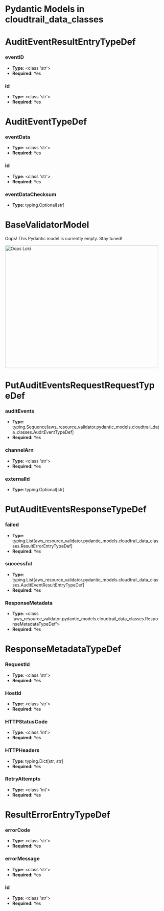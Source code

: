 # Pydantic Models in cloudtrail_data_classes

# AuditEventResultEntryTypeDef

### eventID
- **Type**: <class 'str'>
- **Required**: Yes

### id
- **Type**: <class 'str'>
- **Required**: Yes


# AuditEventTypeDef

### eventData
- **Type**: <class 'str'>
- **Required**: Yes

### id
- **Type**: <class 'str'>
- **Required**: Yes

### eventDataChecksum
- **Type**: typing.Optional[str]


# BaseValidatorModel

Oops! This Pydantic model is currently empty. Stay tuned!

<img src="/aws_resource_validator/images/oops_loki.png" width="500" height="400" title="Oops Loki">

# PutAuditEventsRequestRequestTypeDef

### auditEvents
- **Type**: typing.Sequence[aws_resource_validator.pydantic_models.cloudtrail_data_classes.AuditEventTypeDef]
- **Required**: Yes

### channelArn
- **Type**: <class 'str'>
- **Required**: Yes

### externalId
- **Type**: typing.Optional[str]


# PutAuditEventsResponseTypeDef

### failed
- **Type**: typing.List[aws_resource_validator.pydantic_models.cloudtrail_data_classes.ResultErrorEntryTypeDef]
- **Required**: Yes

### successful
- **Type**: typing.List[aws_resource_validator.pydantic_models.cloudtrail_data_classes.AuditEventResultEntryTypeDef]
- **Required**: Yes

### ResponseMetadata
- **Type**: <class 'aws_resource_validator.pydantic_models.cloudtrail_data_classes.ResponseMetadataTypeDef'>
- **Required**: Yes


# ResponseMetadataTypeDef

### RequestId
- **Type**: <class 'str'>
- **Required**: Yes

### HostId
- **Type**: <class 'str'>
- **Required**: Yes

### HTTPStatusCode
- **Type**: <class 'int'>
- **Required**: Yes

### HTTPHeaders
- **Type**: typing.Dict[str, str]
- **Required**: Yes

### RetryAttempts
- **Type**: <class 'int'>
- **Required**: Yes


# ResultErrorEntryTypeDef

### errorCode
- **Type**: <class 'str'>
- **Required**: Yes

### errorMessage
- **Type**: <class 'str'>
- **Required**: Yes

### id
- **Type**: <class 'str'>
- **Required**: Yes


